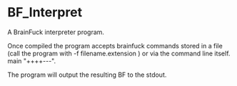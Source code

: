 BF_Interpret
============

A BrainFuck interpreter program.

Once compiled the program accepts brainfuck commands stored in a file
(call the program with -f filename.extension ) or via the command line 
itself. main "++++---".

The program will output the resulting BF to the stdout.